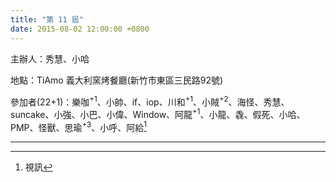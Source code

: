 ```yaml
---
title: "第 11 屆"
date: 2015-08-02 12:00:00 +0800
---
```


主辦人：秀慧、小哈

地點：TiAmo 義大利窯烤餐廳(新竹市東區三民路92號)

參加者(22+1)：樂咖<sup>+1</sup>、小帥、if、iop、川和<sup>+1</sup>、小賊<sup>+2</sup>、海怪、秀慧、suncake、小強、小巴、小偉、Window、阿龍<sup>+1</sup>、小龍、毳、假死、小哈、PMP、怪獸、思瑜<sup>+3</sup>、小呼、阿給[^1]

----
[^1]: 視訊
